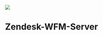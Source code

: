 <a href="https://www.codacy.com/app/app36079384/Zendesk-WFM-Server"><img src="https://www.codacy.com/project/badge/0b3943d1943f4fb280d962b3d18d05c1"/></a>
# Zendesk-WFM-Server
